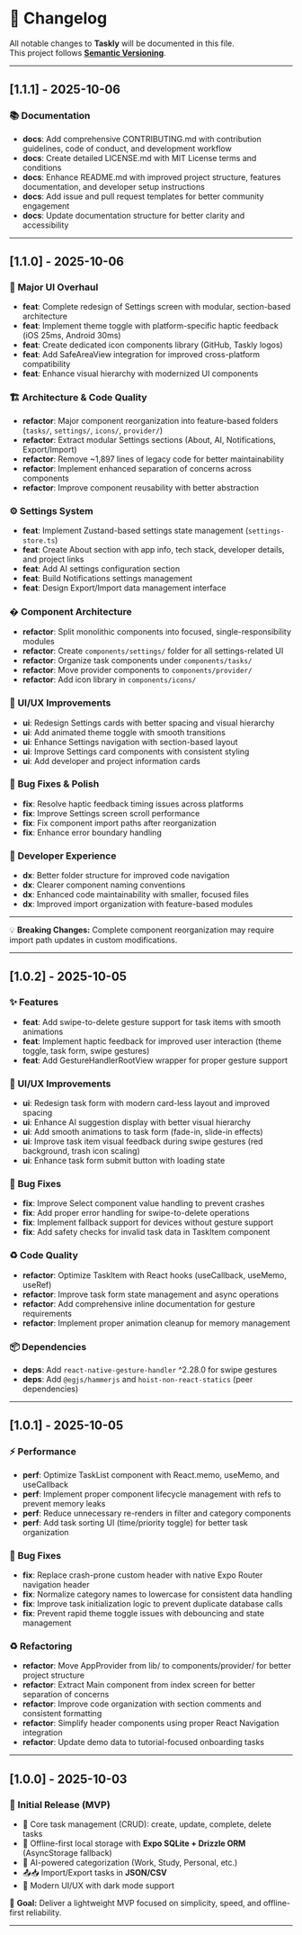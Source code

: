 # 📑 Changelog

All notable changes to **Taskly** will be documented in this file.  
This project follows **[Semantic Versioning](https://semver.org/)**.

---

## [1.1.1] - 2025-10-06
### 📚 Documentation
- **docs**: Add comprehensive CONTRIBUTING.md with contribution guidelines, code of conduct, and development workflow
- **docs**: Create detailed LICENSE.md with MIT License terms and conditions
- **docs**: Enhance README.md with improved project structure, features documentation, and developer setup instructions
- **docs**: Add issue and pull request templates for better community engagement
- **docs**: Update documentation structure for better clarity and accessibility

---

## [1.1.0] - 2025-10-06
### 🎨 Major UI Overhaul
- **feat**: Complete redesign of Settings screen with modular, section-based architecture
- **feat**: Implement theme toggle with platform-specific haptic feedback (iOS 25ms, Android 30ms)
- **feat**: Create dedicated icon components library (GitHub, Taskly logos)
- **feat**: Add SafeAreaView integration for improved cross-platform compatibility
- **feat**: Enhance visual hierarchy with modernized UI components

### 🏗️ Architecture & Code Quality
- **refactor**: Major component reorganization into feature-based folders (`tasks/`, `settings/`, `icons/`, `provider/`)
- **refactor**: Extract modular Settings sections (About, AI, Notifications, Export/Import)
- **refactor**: Remove ~1,897 lines of legacy code for better maintainability
- **refactor**: Implement enhanced separation of concerns across components
- **refactor**: Improve component reusability with better abstraction

### ⚙️ Settings System
- **feat**: Implement Zustand-based settings state management (`settings-store.ts`)
- **feat**: Create About section with app info, tech stack, developer details, and project links
- **feat**: Add AI settings configuration section
- **feat**: Build Notifications settings management
- **feat**: Design Export/Import data management interface

### � Component Architecture
- **refactor**: Split monolithic components into focused, single-responsibility modules
- **refactor**: Create `components/settings/` folder for all settings-related UI
- **refactor**: Organize task components under `components/tasks/`
- **refactor**: Move provider components to `components/provider/`
- **refactor**: Add icon library in `components/icons/`

### 💅 UI/UX Improvements
- **ui**: Redesign Settings cards with better spacing and visual hierarchy
- **ui**: Add animated theme toggle with smooth transitions
- **ui**: Enhance Settings navigation with section-based layout
- **ui**: Improve Settings card components with consistent styling
- **ui**: Add developer and project information cards

### 🐛 Bug Fixes & Polish
- **fix**: Resolve haptic feedback timing issues across platforms
- **fix**: Improve Settings screen scroll performance
- **fix**: Fix component import paths after reorganization
- **fix**: Enhance error boundary handling

### 🔧 Developer Experience
- **dx**: Better folder structure for improved code navigation
- **dx**: Clearer component naming conventions
- **dx**: Enhanced code maintainability with smaller, focused files
- **dx**: Improved import organization with feature-based modules

---

💡 **Breaking Changes:** Complete component reorganization may require import path updates in custom modifications.

---

## [1.0.2] - 2025-10-05
### ✨ Features
- **feat**: Add swipe-to-delete gesture support for task items with smooth animations
- **feat**: Implement haptic feedback for improved user interaction (theme toggle, task form, swipe gestures)
- **feat**: Add GestureHandlerRootView wrapper for proper gesture support

### 🎨 UI/UX Improvements
- **ui**: Redesign task form with modern card-less layout and improved spacing
- **ui**: Enhance AI suggestion display with better visual hierarchy
- **ui**: Add smooth animations to task form (fade-in, slide-in effects)
- **ui**: Improve task item visual feedback during swipe gestures (red background, trash icon scaling)
- **ui**: Enhance task form submit button with loading state

### 🐛 Bug Fixes
- **fix**: Improve Select component value handling to prevent crashes
- **fix**: Add proper error handling for swipe-to-delete operations
- **fix**: Implement fallback support for devices without gesture support
- **fix**: Add safety checks for invalid task data in TaskItem component

### ♻️ Code Quality
- **refactor**: Optimize TaskItem with React hooks (useCallback, useMemo, useRef)
- **refactor**: Improve task form state management and async operations
- **refactor**: Add comprehensive inline documentation for gesture requirements
- **refactor**: Implement proper animation cleanup for memory management

### 📦 Dependencies
- **deps**: Add `react-native-gesture-handler` ^2.28.0 for swipe gestures
- **deps**: Add `@egjs/hammerjs` and `hoist-non-react-statics` (peer dependencies)

---

## [1.0.1] - 2025-10-05
### ⚡ Performance
- **perf**: Optimize TaskList component with React.memo, useMemo, and useCallback
- **perf**: Implement proper component lifecycle management with refs to prevent memory leaks
- **perf**: Reduce unnecessary re-renders in filter and category components
- **perf**: Add task sorting UI (time/priority toggle) for better task organization

### 🐛 Bug Fixes
- **fix**: Replace crash-prone custom header with native Expo Router navigation header
- **fix**: Normalize category names to lowercase for consistent data handling
- **fix**: Improve task initialization logic to prevent duplicate database calls
- **fix**: Prevent rapid theme toggle issues with debouncing and state management

### ♻️ Refactoring
- **refactor**: Move AppProvider from lib/ to components/provider/ for better project structure
- **refactor**: Extract Main component from index screen for better separation of concerns
- **refactor**: Improve code organization with section comments and consistent formatting
- **refactor**: Simplify header components using proper React Navigation integration
- **refactor**: Update demo data to tutorial-focused onboarding tasks

---

## [1.0.0] - 2025-10-03
### 🎉 Initial Release (MVP)
- 📝 Core task management (CRUD): create, update, complete, delete tasks
- 💾 Offline-first local storage with **Expo SQLite + Drizzle ORM** (AsyncStorage fallback)
- 🤖 AI-powered categorization (Work, Study, Personal, etc.)
- 📤📥 Import/Export tasks in **JSON/CSV**
- 🌙 Modern UI/UX with dark mode support

📌 **Goal:** Deliver a lightweight MVP focused on simplicity, speed, and offline-first reliability.

---